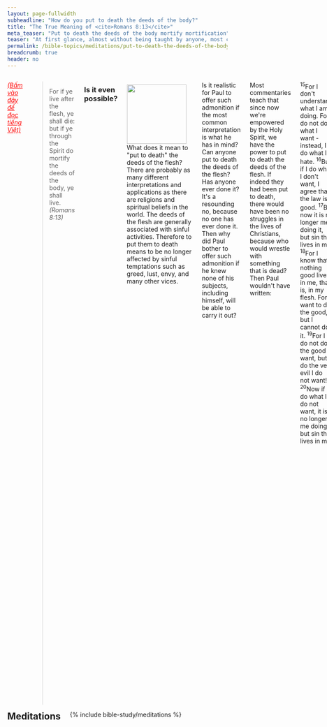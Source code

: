 ```yaml
---
layout: page-fullwidth
subheadline: "How do you put to death the deeds of the body?"
title: "The True Meaning of <cite>Romans 8:13</cite>"
meta_teaser: "Put to death the deeds of the body mortify mortification"
teaser: "At first glance, almost without being taught by anyone, most come to the conclusion that to put to death the deeds of the body means to literally pin down and conquer all weaknesses of the flesh. But does the context surrounding this verse warrant such interpretation? This article submits that its true application is not based on our ability, but on what Jesus had accomplished on the cross."
permalink: /bible-topics/meditations/put-to-death-the-deeds-of-the-body/
breadcrumb: true
header: no
---
```

<!--more-->
<div class="row">
<div class="medium-8 columns" markdown="1">

<em><a style="color: #ff0000;" href="{{ site.baseurl }}/hoc-kinh-thanh/suy-gam/lam-cho-chet-cac-viec-cua-than-the/">(Bấm vào đây để đọc tiếng Việt)</a></em>

> For if ye live after the flesh, ye shall die: but if ye through the Spirit do mortify the deeds of the body, ye shall live. <cite>(Romans 8:13)</cite>

### Is it even possible?

<div>
<p>
<img alt src="{{ site.baseurl }}/images/death-deeds.jpg" style="border: 0px none; margin: 7px 15px 0px 0px; max-width: 100%; height: 136px; padding: 0px; float: left;">
What does it mean to "put to death" the deeds of the flesh? There are probably as many different interpretations and applications as there are religions and spiritual beliefs in the world. The deeds of the flesh are generally associated with sinful activities. Therefore to put them to death means to be no longer affected by sinful temptations such as greed, lust, envy, and many other vices.
</p>
</div>

Is it realistic for Paul to offer such admonition if the most common interpretation is what he has in mind? Can anyone put to death the deeds of the flesh? Has anyone ever done it? It's a resounding no, because no one has ever done it. Then why did Paul bother to offer such admonition if he knew none of his subjects, including himself, will be able to carry it out?

Most commentaries teach that since now we're empowered by the Holy Spirit, we have the power to put to death the deeds of the flesh. If indeed they had been put to death, there would have been no struggles in the lives of Christians, because who would wrestle with something that is dead? Then Paul wouldn't have written:

<p class="blockquote"><sup>15</sup>For I don't understand what I am doing. For I do not do what I want - instead, I do what I hate.  <sup>16</sup>But if I do what I don't want, I agree that the law is good.  <sup>17</sup>But now it is no longer me doing it, but sin that lives in me.  <sup>18</sup>For I know that nothing good lives in me, that is, in my flesh. For I want to do the good, but I cannot do it.  <sup>19</sup>For I do not do the good I want, but I do the very evil I do not want!  <sup>20</sup>Now if I do what I do not want, it is no longer me doing it but sin that lives in me.</p>

<p class="blockquote"><sup>21</sup>So, I find the law that when I want to do good, evil is present with me.  <sup>22</sup> For I delight in the law of God in my inner being.  <sup>23</sup>But I see a different law in my members waging war against the law of my mind and making me captive to the law of sin that is in my members.  <sup>24</sup>Wretched man that I am! Who will rescue me from this body of death?
<cite>(Romans 7:13-20)</cite></p>

Let us continue looking through this passage in context to get what Paul truly meant.

### Are you allowed to fail this command?

If this command is to be understood in the traditional sense, no one will be saved, because no has ever put to death the deeds of their flesh. Let's read the key verse Romans 8:13 above again: "<cite>For if ye live after the flesh, you shall die</cite>." Even Paul acknowledged that he could not abide by this command in the traditional sense as quoted in Romans 7:13-20 above, therefore what he said in Romans 8:13 must be understood from a different perspective.

Perhaps here's a good place to point you to an earlier article which explains the expression <em>"after the flesh"</em> in the first part of Romans 8:13: "<a style="font-style: italic;" href="{{ site.baseurl }}/bible-topics/meditations/walk-according-to-the-flesh/">Walk According to the Flesh.</a>" In short, this article shows that walking after the flesh is not the following of a sinful lifestyle, but it is the use of fleshly efforts to accomplish the things of God. As a matter of fact, this walking after the flesh may even be considered noble and praiseworthy. All of Paul's major epistles were written to steer folks from using their flesh to serve God. The natural outworking of fallen flesh resulting in sinful actions is obvious and doesn't need great spiritual insight to identify, but the use of the flesh to attain spiritual perfection, or to achieve God's righteousness, is universally attractive and ultimately embraced by many. Most folks fail to grasp this warning by Paul and are consequently driven toward the very thing they should avoid: using their flesh to serve God.

So then are you allowed to fail this command&mdash;if it is understood in the traditional sense? No, because "if ye live after the flesh, you shall die" as read in the key verse of this article. This is a great dilemma because you know you cannot help walking after the flesh to a certain degree, and James 2:10 says that if you keep the whole law but fail against one point, you failed the entire law. 

### How to put to death the deeds of the flesh

Paul does show us how to pass from death to life: by putting to death the deeds of the flesh, or the body. But is this really good news, because it sounds no different from the first part of the verse? How do you put to death, or mortify, the deeds of the flesh? Everyone who still lives in the flesh will walk by the flesh, and no one who is still alive can put to death the deeds of his flesh.

And yet we know we're already dead, hence the deeds of our flesh are already dead. 

> <sup>3</sup> Know ye not, that so many of us as were baptized into Jesus Christ were baptized into his <u>death</u>?  <sup>4</sup> Therefore we are <u>buried</u> with him by baptism into death (Romans 6:3-4)

Though we're not practically dead, we're counted as dead by the virtue of Christ's substitutionary death on the cross. There are so many spiritual blessings that became ours through Christ including being dead and buried with Him.

In Romans 7, Paul used an example of a married woman, who is released from the law that bound her to her husband upon his death, to show how a person in Christ can be released from the law that bound him to his body of death (Romans 7:6). Romans 6:6 says "*For he that is dead is freed from sin*," therefore the law in the key verse of this article is fulfilled in him:

<p class="blockquote">For if ye live after the flesh, ye shall die, but if ye through the Spirit do mortify the deeds of the body, ye shall live.</p>

Christ died to fulfill for us the requirements of this law, or command, that would have been impossible for anyone born of flesh and blood to fulfill.

### You must live by grace

The irony here is Paul is writing this important doctrine to the church of Christ as if they're still unbelievers, because the question of life or death is still posed to them. This is a different form of John 3:16 which is accepted as a an invitation to unbelievers. Romans 8:13 is posed to believers who pays lips service to the John 3:16 faith, but in reality still trust in the work of their flesh to earn God's favor.

To these folks, when posed the command in Romans 8:13, they responded in a similar pattern as Nicodemus when Jesus posed to him: "*You must be born again (John 3:1-21)*." Just as Nicodemus could not have been born again through the flesh, they would not have been able to refrain from walking in the flesh, and neither can they put to death the deeds of their flesh. If it took the power of the Spirit of God to born Nicodemus from above spiritually, it would also take the power of the Spirit of God to give the New Covenant Christians a freedom from the deeds of their flesh. But it cannot be understood as the Holy Spirit helps them to perform this miraculous deed, He does it all by Himself without our help, much like when He breathed life into the lump of clay which became Adam.

In summary, to put to death the deeds of the flesh is to refrain from using the flesh to attain God's righteousness.

Paul expressed this doctrine in a different form when he wrote to the Galatians who tied circumcision to their salvation:

> <sup>1</sup>For freedom Christ has set us free. Stand firm, then, and do not be subject again to the yoke of slavery.  <sup>2</sup>Listen! I, Paul, tell you that if you let yourselves be circumcised, Christ will be of no benefit to you at all!  <sup>3</sup>And I testify again to every man who lets himself be circumcised that he is obligated to obey the whole law.  <sup>4</sup>You who are trying to be declared righteous by the law have been alienated from Christ; you have fallen away from grace!  <sup>5</sup>For through the Spirit, by faith, we wait expectantly for the hope of righteousness.  <sup>6</sup>For in Christ Jesus neither circumcision nor uncircumcision carries any weight - the only thing that matters is faith working through love. (Galatians 5:1-6)


{% include bible-study/bible-study-footer %}
</div><!-- /.medium-8.columns -->
<div class="bible-index medium-4 columns">
<h2 style="margin: 0px">Meditations</h2>
        {% include bible-study/meditations %}
</div><!-- /.medium-4.columns -->
</div><!-- /.row -->
